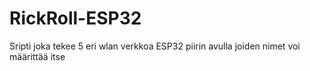 # RickRoll-ESP32
Sripti joka tekee 5 eri wlan verkkoa ESP32 piirin avulla joiden nimet voi määrittää itse
